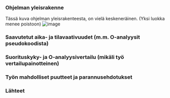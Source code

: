### Ohjelman yleisrakenne
Tässä kuva ohjelman yleisrakenteesta, on vielä keskeneräinen. (Yksi luokka menee poistoon)
![image](https://user-images.githubusercontent.com/101586122/203940198-a1f20c67-a02d-46df-b1cb-c1bdbf1bc161.png)


### Saavutetut aika- ja tilavaativuudet (m.m. O-analyysit pseudokoodista)

### Suorituskyky- ja O-analyysivertailu (mikäli työ vertailupainotteinen)

### Työn mahdolliset puutteet ja parannusehdotukset

### Lähteet
